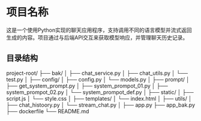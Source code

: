 # 项目名称

这是一个使用Python实现的聊天应用程序，支持调用不同的语言模型并流式返回生成的内容。项目通过与后端API交互来获取模型响应，并管理聊天历史记录。

## 目录结构
project-root/ 
    ├── bak/ 
    │ ├── chat_service.py 
    │ ├── chat_utils.py 
    │ └── test.py 
    │
    ├── config/ 
    │ ├── config.py 
    │ └── models.py 
    │
    ├── prompt/ 
    │ ├── get_system_prompt.py
    │ ├── system_prompot_01.py
    │ ├── system_prompot_02.py
    │ └── system_prompot_def.py 
    │
    ├── static/ 
    │ ├── script.js
    │ └── style.css 
    │
    ├── templates/ 
    │ └── index.html 
    │
    ├── utils/ 
    │ ├── chat_histoory.py
    │ └── stream_chat.py 
    │
    ├── app.py
    ├── app_bak.py
    ├── dockerfile
    └── README.md




